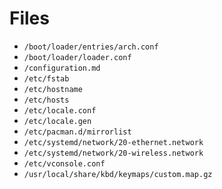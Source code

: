 # Files

* `/boot/loader/entries/arch.conf`
* `/boot/loader/loader.conf`
* `/configuration.md`
* `/etc/fstab`
* `/etc/hostname`
* `/etc/hosts`
* `/etc/locale.conf`
* `/etc/locale.gen`
* `/etc/pacman.d/mirrorlist`
* `/etc/systemd/network/20-ethernet.network`
* `/etc/systemd/network/20-wireless.network`
* `/etc/vconsole.conf`
* `/usr/local/share/kbd/keymaps/custom.map.gz`
